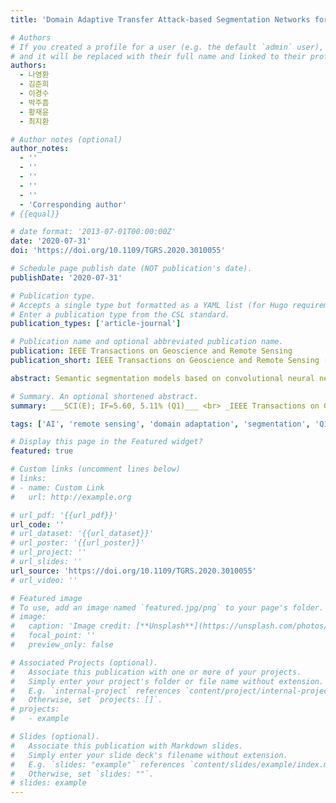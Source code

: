 ```yaml
---
title: 'Domain Adaptive Transfer Attack-based Segmentation Networks for Building Extraction from Aerial Images'

# Authors
# If you created a profile for a user (e.g. the default `admin` user), write the username (folder name) here
# and it will be replaced with their full name and linked to their profile.
authors:
  - 나영환
  - 김준희
  - 이경수
  - 박주흠
  - 황재윤
  - 최지환

# Author notes (optional)
author_notes:
  - ''
  - ''
  - ''
  - ''
  - ''
  - 'Corresponding author'
# {{equal}}

# date format: '2013-07-01T00:00:00Z'
date: '2020-07-31'
doi: 'https://doi.org/10.1109/TGRS.2020.3010055'

# Schedule page publish date (NOT publication's date).
publishDate: '2020-07-31'

# Publication type.
# Accepts a single type but formatted as a YAML list (for Hugo requirements).
# Enter a publication type from the CSL standard.
publication_types: ['article-journal']

# Publication name and optional abbreviated publication name.
publication: IEEE Transactions on Geoscience and Remote Sensing
publication_short: IEEE Transactions on Geoscience and Remote Sensing (TGRS)  [__SCI(E); IF=5.60, 5.11% (Q1)__]

abstract: Semantic segmentation models based on convolutional neural networks (CNNs) have gained much attention in relation to remote sensing and have achieved remarkable performance for the extraction of buildings from high-resolution aerial images. However, the issue of limited generalization for unseen images remains. When there is a domain gap between the training and test data sets, the CNN-based segmentation models trained by a training data set fail to segment buildings for the test data set. In this article, we propose segmentation networks based on a domain adaptive transfer attack (DATA) scheme for building extraction from aerial images. The proposed system combines the domain transfer and the adversarial attack concepts. Based on the DATA scheme, the distribution of the input images can be shifted to that of the target images while turning images into adversarial examples against a target network. Defending adversarial examples adapted to the target domain can overcome the performance degradation due to the domain gap and increase the robustness of the segmentation model. Cross-data set experiments and ablation study are conducted for three different data sets- the Inria aerial image labeling data set, the Massachusetts building data set, and the WHU East Asia data set. Compared with the performance of the segmentation network without the DATA scheme, the proposed method shows improvements in the overall intersection over union (IoU). Moreover, it is verified that the proposed method outperforms even when compared with feature adaptation (FA) and output space adaptation (OSA).

# Summary. An optional shortened abstract.
summary: ___SCI(E); IF=5.60, 5.11% (Q1)___ <br> _IEEE Transactions on Geoscience and Remote Sensing (TGRS, 2020, Vol. 59, Issue 6, pp. 5171-5182)_

tags: ['AI', 'remote sensing', 'domain adaptation', 'segmentation', 'Q1']

# Display this page in the Featured widget?
featured: true

# Custom links (uncomment lines below)
# links:
# - name: Custom Link
#   url: http://example.org

# url_pdf: '{{url_pdf}}'
url_code: ''
# url_dataset: '{{url_dataset}}'
# url_poster: '{{url_poster}}'
# url_project: ''
# url_slides: ''
url_source: 'https://doi.org/10.1109/TGRS.2020.3010055'
# url_video: ''

# Featured image
# To use, add an image named `featured.jpg/png` to your page's folder.
# image:
#   caption: 'Image credit: [**Unsplash**](https://unsplash.com/photos/pLCdAaMFLTE)'
#   focal_point: ''
#   preview_only: false

# Associated Projects (optional).
#   Associate this publication with one or more of your projects.
#   Simply enter your project's folder or file name without extension.
#   E.g. `internal-project` references `content/project/internal-project/index.md`.
#   Otherwise, set `projects: []`.
# projects:
#   - example

# Slides (optional).
#   Associate this publication with Markdown slides.
#   Simply enter your slide deck's filename without extension.
#   E.g. `slides: "example"` references `content/slides/example/index.md`.
#   Otherwise, set `slides: ""`.
# slides: example
---
```

